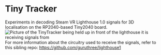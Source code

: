 # Tiny Tracker
Experiments in decoding Steam VR Lighthouse 1.0 signals for 3D localisation on the RP2040-based Tiny2040 board.
![Picture of the TinyTracker being held up in front of the lighthouse it is receiving signals from](https://pbs.twimg.com/media/E4hrDryXoAMlVcA?format=jpg&name=4096x4096)
For more information about the circuitry used to receive the signals, refer to this sibling repo: https://github.com/guruthree/lighthouse1
